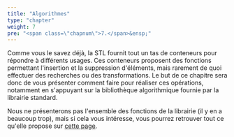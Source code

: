 ```yaml
---
title: "Algorithmes"
type: "chapter"
weight: 7
pre: "<span class=\"chapnum\">7.</span>&ensp;"
---
```


Comme vous le savez déjà, la STL fournit tout un tas de conteneurs pour répondre à différents usages.
Ces conteneurs proposent des fonctions permettant l'insertion et la suppression d'éléments, mais rarement de quoi effectuer des recherches ou des transformations.
Le but de ce chapitre sera donc de vous présenter comment faire pour réaliser ces opérations, notamment en s'appuyant sur la bibliothèque algorithmique fournie par la librairie standard.

Nous ne présenterons pas l'ensemble des fonctions de la librairie (il y en a beaucoup trop), mais si cela vous intéresse, vous pourrez retrouver tout ce qu'elle propose sur [cette page](https://en.cppreference.com/w/cpp/algorithm).
